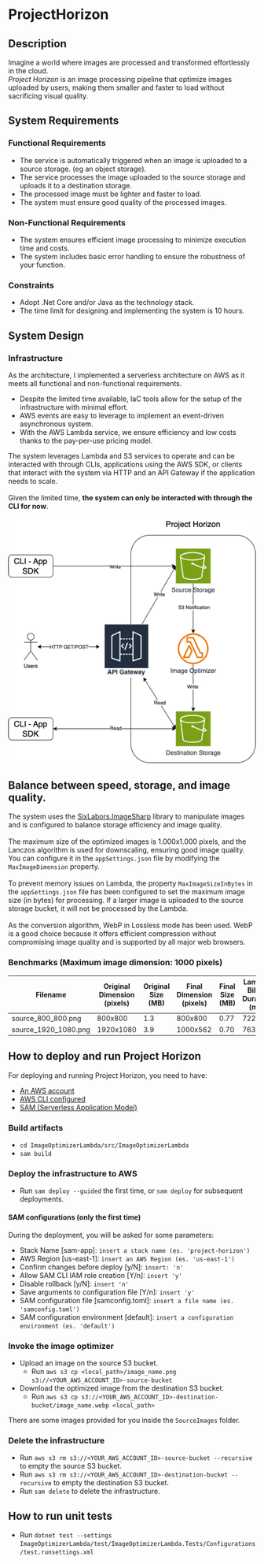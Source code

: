 # ProjectHorizon

## Description
Imagine a world where images are processed and transformed effortlessly in the cloud.  
_Project Horizon_ is an image processing pipeline that optimize images uploaded by users, making them smaller and faster to load without sacrificing visual quality.

## System Requirements

### Functional Requirements
- The service is automatically triggered when an image is uploaded to a source storage. (eg an object storage).
- The service processes the image uploaded to the source storage and uploads it to a destination storage.
- The processed image must be lighter and faster to load.
- The system must ensure good quality of the processed images.

### Non-Functional Requirements
- The system ensures efficient image processing to minimize execution time and costs.
- The system includes basic error handling to ensure the robustness of your function.

### Constraints
- Adopt .Net Core and/or Java as the technology stack.
- The time limit for designing and implementing the system is 10 hours.

## System Design

### Infrastructure
As the architecture, I implemented a serverless architecture on AWS as it meets all functional and non-functional requirements.  
- Despite the limited time available, IaC tools allow for the setup of the infrastructure with minimal effort.
- AWS events are easy to leverage to implement an event-driven asynchronous system.
- With the AWS Lambda service, we ensure efficiency and low costs thanks to the pay-per-use pricing model.

The system leverages Lambda and S3 services to operate and can be interacted with through CLIs, applications using the AWS SDK, or clients that interact with the system via HTTP and an API Gateway if the application needs to scale.
<br>
<br>
Given the limited time, **the system can only be interacted with through the CLI for now**.

![project-horizon.drawio.png](docs/project-horizon.drawio.png)

## Balance between speed, storage, and image quality.
The system uses the [SixLabors.ImageSharp](https://docs.sixlabors.com/articles/imagesharp/index.html?tabs=tabid-1) library to manipulate images and is configured to balance storage efficiency and image quality.  
<br>
The maximum size of the optimized images is 1.000x1.000 pixels, and the Lanczos algorithm is used for downscaling, ensuring good image quality. You can configure it in the `appSettings.json` file by modifying the `MaxImageDimension` property.
<br><br>
To prevent memory issues on Lambda, the property `MaxImageSizeInBytes` in the `appSettings.json` file has been configured to set the maximum image size (in bytes) for processing. If a larger image is uploaded to the source storage bucket, it will not be processed by the Lambda.
<br><br>
As the conversion algorithm, WebP in Lossless mode has been used. WebP is a good choice because it offers efficient compression without compromising image quality and is supported by all major web browsers.

### Benchmarks (Maximum image dimension: 1000 pixels)
| Filename             | Original Dimension (pixels) | Original Size (MB) | Final Dimension (pixels) | Final Size (MB) | Lambda Billed Duration (ms) |
|----------------------|-----------------------------|--------------------|--------------------------|-----------------|-----------------------------|
| source_800_800.png   | 800x800                     | 1.3                | 800x800                  | 0.77            | 7228                        |
| source_1920_1080.png | 1920x1080                   | 3.9                | 1000x562                 | 0.70            | 7632                        |


## How to deploy and run Project Horizon

For deploying and running Project Horizon, you need to have:

- [An AWS account](https://aws.amazon.com/account/?nc1=h_ls)
- [AWS CLI configured](https://docs.aws.amazon.com/cli/latest/userguide/cli-chap-getting-started.html)
- [SAM (Serverless Application Model)](https://docs.aws.amazon.com/serverless-application-model/latest/developerguide/install-sam-cli.html#install-sam-cli-instructions)

### Build artifacts

- `cd ImageOptimizerLambda/src/ImageOptimizerLambda`
- `sam build`

### Deploy the infrastructure to AWS

- Run `sam deploy --guided` the first time, or `sam deploy` for subsequent deployments.

#### SAM configurations (only the first time)

During the deployment, you will be asked for some parameters:

- Stack Name [sam-app]: `insert a stack name (es. 'project-horizon')`
- AWS Region [us-east-1]: `insert an AWS Region (es. 'us-east-1')`
- Confirm changes before deploy [y/N]: `insert: 'n'`
- Allow SAM CLI IAM role creation [Y/n]: `insert 'y'`
- Disable rollback [y/N]: `insert 'n'`
- Save arguments to configuration file [Y/n]: `insert 'y'`
- SAM configuration file [samconfig.toml]: `insert a file name (es. 'samconfig.toml')`
- SAM configuration environment [default]: `insert a configuration environment (es. 'default')`

### Invoke the image optimizer

- Upload an image on the source S3 bucket.
    - Run `aws s3 cp <local_path>/image_name.png s3://<YOUR_AWS_ACCOUNT_ID>-source-bucket`
- Download the optimized image from the destination S3 bucket.
    - Run `aws s3 cp s3://<YOUR_AWS_ACCOUNT_ID>-destination-bucket/image_name.webp <local_path> `

There are some images provided for you inside the `SourceImages` folder.

### Delete the infrastructure

- Run `aws s3 rm s3://<YOUR_AWS_ACCOUNT_ID>-source-bucket --recursive` to empty the source S3 bucket.
- Run `aws s3 rm s3://<YOUR_AWS_ACCOUNT_ID>-destination-bucket --recursive` to empty the destination S3 bucket.
- Run `sam delete` to delete the infrastructure.

## How to run unit tests

- Run `dotnet test --settings ImageOptimizerLambda/test/ImageOptimizerLambda.Tests/Configurations/test.runsettings.xml`
